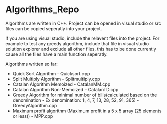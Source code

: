 # Algorithms_Repo

Algorithms are written in C++.
Project can be opened in visual studio or src files can be copied seperatly into your project.

If you are using visual studio, include the relavent files into the project. 
For example to test any greedy algorithm, include that file in visual studio solution explorer and exclude all other files, this has to be done currently cause all the files have a main function seperatly.

Algorithms written so far:
- Quick Sort Algorithm - Quicksort.cpp
- Split Multiply Algorithm - Splitmultiply.cpp
- Catalan Algorithm Memoized - CatalanMM.cpp
- Catalan Algorithm Non-Memoized - CatalanTD.cpp
- Greedy Algorithm for minimal number of bills(calculated based on the denomination - Ex denomination: 1, 4, 7, 13, 28, 52, 91, 365) - GreedyAlgorithm.cpp
- Maximum profit algorithm (Maximum profit in a 5 x 5 array (25 elements or less)) - MPP.cpp
